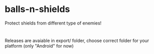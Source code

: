 # balls-n-shields
Protect shields from different type of enemies!

#
Releases are avaiable in export/ folder, choose correct folder for your platform (only "Android" for now)
